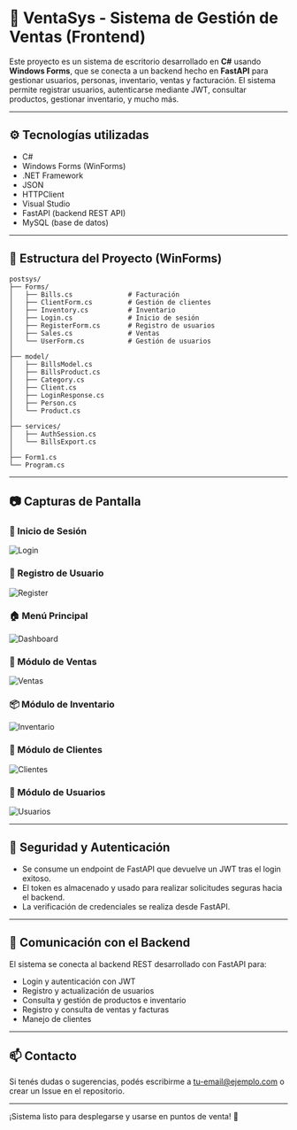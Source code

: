 # 🧾 VentaSys - Sistema de Gestión de Ventas (Frontend)

Este proyecto es un sistema de escritorio desarrollado en **C#** usando **Windows Forms**, que se conecta a un backend hecho en **FastAPI** para gestionar usuarios, personas, inventario, ventas y facturación. El sistema permite registrar usuarios, autenticarse mediante JWT, consultar productos, gestionar inventario, y mucho más.

---

## ⚙️ Tecnologías utilizadas

- C#
- Windows Forms (WinForms)
- .NET Framework
- JSON
- HTTPClient
- Visual Studio
- FastAPI (backend REST API)
- MySQL (base de datos)

---

## 🧩 Estructura del Proyecto (WinForms)

```
postsys/
├── Forms/
│   ├── Bills.cs              # Facturación
│   ├── ClientForm.cs         # Gestión de clientes
│   ├── Inventory.cs          # Inventario
│   ├── Login.cs              # Inicio de sesión
│   ├── RegisterForm.cs       # Registro de usuarios
│   ├── Sales.cs              # Ventas
│   └── UserForm.cs           # Gestión de usuarios
│
├── model/
│   ├── BillsModel.cs
│   ├── BillsProduct.cs
│   ├── Category.cs
│   ├── Client.cs
│   ├── LoginResponse.cs
│   ├── Person.cs
│   └── Product.cs
│
├── services/
│   ├── AuthSession.cs
│   └── BillsExport.cs
│
├── Form1.cs
└── Program.cs
```

---

## 📷 Capturas de Pantalla

### 🔐 Inicio de Sesión
![Login](./images/login.png)

### 📝 Registro de Usuario
![Register](./images/register.png)

### 🏠 Menú Principal
![Dashboard](./images/menu.png)

### 🛒 Módulo de Ventas
![Ventas](./images/ventas.png)

### 📦 Módulo de Inventario
![Inventario](./images/inventario.png)

### 👥 Módulo de Clientes
![Clientes](./images/clientes.png)

### 👤 Módulo de Usuarios
![Usuarios](./images/usuarios.png)

---

## 🔐 Seguridad y Autenticación

- Se consume un endpoint de FastAPI que devuelve un JWT tras el login exitoso.
- El token es almacenado y usado para realizar solicitudes seguras hacia el backend.
- La verificación de credenciales se realiza desde FastAPI.

---

## 📡 Comunicación con el Backend

El sistema se conecta al backend REST desarrollado con FastAPI para:

- Login y autenticación con JWT
- Registro y actualización de usuarios
- Consulta y gestión de productos e inventario
- Registro y consulta de ventas y facturas
- Manejo de clientes

---

## 📫 Contacto

Si tenés dudas o sugerencias, podés escribirme a [tu-email@ejemplo.com](mailto:tu-email@ejemplo.com) o crear un Issue en el repositorio.

---

¡Sistema listo para desplegarse y usarse en puntos de venta! 🚀
